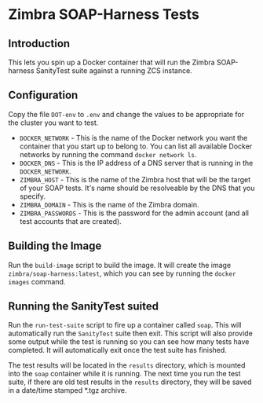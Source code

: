 # Zimbra SOAP-Harness Tests

## Introduction

This lets you spin up a Docker container that will run the Zimbra SOAP-harness SanityTest suite against a running ZCS instance.


## Configuration

Copy the file `DOT-env` to `.env` and change the values to be appropriate for the cluster you want to test.

- `DOCKER_NETWORK` - This is the name of the Docker network you want the container that you start up to belong to. You can list all available Docker networks by running the command `docker network ls`.
- `DOCKER_DNS` - This is the IP address of a DNS server that is running in the `DOCKER_NETWORK`.
- `ZIMBRA_HOST` - This is the name of the Zimbra host that will be the target of your SOAP tests.  It's name should be resolveable by the DNS that you specify.
- `ZIMBRA_DOMAIN` - This is the name of the Zimbra domain.
- `ZIMBRA_PASSWORDS` - This is the password for the admin account (and all test accounts that are created).

## Building the Image

Run the `build-image` script to build the image. It will create the image `zimbra/soap-harness:latest`, which you can see by running the `docker images` command.

## Running the SanityTest suited

Run the `run-test-suite` script to fire up a container called `soap`.  This will automatically run the `SanityTest` suite then exit.  This script will also provide some output while the test is running so you can see how many tests have completed.  It will automatically exit once the test suite has finished.

The test results will be located in the `results` directory, which is mounted into the `soap` container while it is running.  The next time you run the test suite, if there are old test results in the `results` directory, they will be saved in a date/time stamped *.tgz archive.

